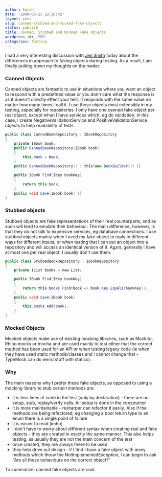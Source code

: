 ```yaml
---
author: Sarah
date: '2009-06-25 22:16:42'
layout: post
slug: canned-stubbed-and-mocked-fake-objects
status: publish
title: Canned, Stubbed and Mocked Fake Objects
wordpress_id: '209'
categories: testing
---
```


I had a very interesting discussion with <a href="http://twitter.com/JenniferSmithCo">Jen Smith</a> today about the differences in approach to faking objects during testing. As a result, I am finally putting down my thoughts on the matter.
<h3>Canned Objects</h3>
Canned objects are fantastic to use in situations where you want an object to respond with a predefined value or you don't care what the response is as it doesn't directly effect your test. It responds with the same value no matter how many times I call it. I use these objects most extensibly in my testing, especially for repositories. I only have one canned fake object per real object, except when I have services which, eg do validation; in this case, I create NegativeValidationService and PositiveValidationService objects to help readability of tests.

``` csharp
public class CannedBookRepository : IBookRepository
{
    private IBook book;
    public CannedBookRepository(IBook book)
    {
        this.book = book;
    }
    public CannedBookRepository() : this(new BookBuilder()) {}

    public IBook Find(IKey bookKey)
    {
        return this.book;
    }
    public void Save(IBook book) {}
}
```

<h3>Stubbed objects</h3>
Stubbed objects are fake representations of their real counterparts, and as such will tend to emulate their behaviour. The main difference, however, is that they do not talk to expensive services, eg database connections. I use stubbed objects mainly when I need my fake object to reply in different ways for different inputs, or when testing that I can put an object into a repository and will access an identical version of it. Again, generally I have at most one per real object; I usually don't use them.

``` csharp
public class StubbedBookRepository : IBookRepository
{
    private IList books = new List;

    public IBook Find(IKey bookKey)
    {
        return this.books.Find(book => book.Key.Equals(bookKey));
    }
    public void Save(IBook book)
    {
        this.books.Add(book);
    }
}
```

<h3>Mocked Objects</h3>
Mocked objects make use of existing mocking libraries, such as Mockito, Rhino mocks or mocha and are used mainly to test either that the correct method has been used for an API or when testing legacy code (ie when they have used static methods/classes and I cannot change that - TypeMock can do weird stuff with statics).

<h3>Why</h3>
The main reasons why I prefer these fake objects, as opposed to using a mocking library to stub certain methods are:
<ul>
<li>it is less lines of code in the test (only by declaration) - there are no setup, stub, replay/verify calls. All setup is done in the constructor</li>
<li>it is more maintainable - resharper can refactor it easily. Also if the methods are being refactored, eg changing a bool return type to an enum there is a single point of failure</li>
<li>it is easier to read (imho)</li>
<li>I don't have to worry about different syntax when creating real and fake objects - they are created in exactly the same manner. This also helps testing, as usually they are not the main concern of the test</li>
<li>once created, they are always there to be used</li>
<li>they help drive out design - if I find I have a fake object with many methods which throw the NotImplementedException, I can begin to ask "Are all these behaviours on the correct object?"</li>
</ul>

To summarize: canned fake objects are cool.